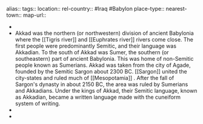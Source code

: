 alias::
tags::
location::
rel-country:: #Iraq #Babylon
place-type::
nearest-town::
map-url::

-
- Akkad was the northern (or northwestern) division of ancient Babylonia where the [[Tigris river]] and [[Euphrates river]] rivers come close. The first people were predominantly Semitic, and their language was Akkadian. To the south of Akkad was Sumer, the southern (or southeastern) part of ancient Babylonia. This was home of non-Semitic people known as Sumerians.
  Akkad was taken from the city of Agade, founded by the Semitic Sargon about 2300 BC. [[Sargon]] united the city-states and ruled much of [[Mesopotamia]] . After the fall of Sargon's dynasty in about 2150 BC, the area was ruled by Sumerians and Akkadians. Under the kings of Akkad, their Semitic language, known as Akkadian, became a written language made with the cuneiform system of writing.
-
-
